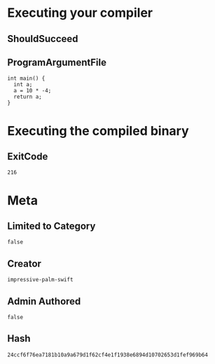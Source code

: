 # Executing your compiler

## ShouldSucceed

## ProgramArgumentFile

```
int main() {
  int a;
  a = 10 * -4;
  return a;
}
```

# Executing the compiled binary

## ExitCode

```
216
```

# Meta

## Limited to Category

```
false
```

## Creator

```
impressive-palm-swift
```

## Admin Authored

```
false
```

## Hash

```
24ccf6f76ea7181b10a9a679d1f62cf4e1f1938e6894d10702653d1fef969b64
```
